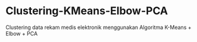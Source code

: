 # Clustering-KMeans-Elbow-PCA
Clustering data rekam medis elektronik menggunakan Algoritma K-Means + Elbow + PCA
